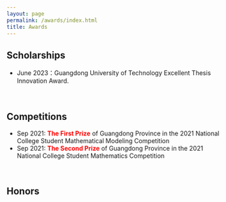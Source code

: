 ```yaml
---
layout: page
permalink: /awards/index.html
title: Awards
---
```



## Scholarships

- June 2023：Guangdong University of Technology Excellent Thesis Innovation Award.
<br>

## Competitions

- Sep 2021: **<font color='red'>The First Prize</font>** of Guangdong Province in the 2021 National College Student Mathematical Modeling Competition
- Sep 2021: **<font color='red'>The Second Prize</font>** of Guangdong Province in the 2021 National College Student Mathematics Competition
<br>

## Honors

<br>


